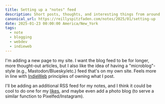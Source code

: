 ```yaml
---
title: Setting up a "notes" feed
description: Short posts, thoughts, and interesting things from around the web — it's like Twitter but I own all my posts!
canonical_url: https://reillyspitzfaden.com/notes/2025/01/setting-up
date: 2025-01-23 00:00:00 America/New_York
tags:
  - note
  - blogging
  - webdev
  - indieweb
---
```


I'm adding a new page to my site. I want the blog feed to be for longer, more thought-out articles, but I also like the idea of having a "microblog"-style (e.g., Mastodon/Bluesky/etc.) feed that's on my own site. Feels more in line with [IndieWeb](https://indieweb.org/) principles of owning what I post.

I'll be adding an additional RSS feed for my notes, and I think it could be cool to do one for my [likes](https://reillyspitzfaden.com/likes), and maybe even add a photo blog (to serve a similar function to Pixelfed/Instagram).

